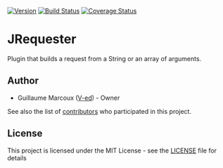 [![Version](https://img.shields.io/maven-central/v/io.github.v-ed/jrequester.svg?label=version)](https://search.maven.org/artifact/io.github.v-ed/jrequester)
[![Build Status](https://travis-ci.com/V-ed/jrequester.svg?branch=master)](https://travis-ci.com/V-ed/jrequester)
[![Coverage Status](https://coveralls.io/repos/github/V-ed/jrequester/badge.svg)](https://coveralls.io/github/V-ed/jrequester)

# JRequester

Plugin that builds a request from a String or an array of arguments.

## Author

- Guillaume Marcoux ([V-ed](https://github.com/V-ed)) - Owner

See also the list of [contributors](https://github.com/V-ed/jrequester/contributors) who participated in this project.

## License

This project is licensed under the MIT License - see the [LICENSE](LICENSE.md) file for details
